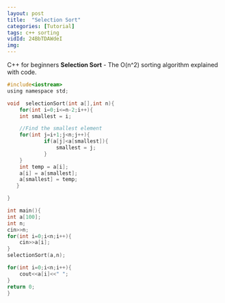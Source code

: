 ```yaml
---
layout: post
title:  "Selection Sort"
categories: [Tutorial]
tags: c++ sorting
vidId: 24BbTDAWdeI
img: 
---
```


C++ for beginners **Selection Sort** - The O(n^2) sorting algorithm explained with code.

```c
#include<iostream>
using namespace std;

void  selectionSort(int a[],int n){
    for(int i=0;i<=n-2;i++){
    int smallest = i;

    //Find the smallest element
    for(int j=i+1;j<n;j++){
            if(a[j]<a[smallest]){
                smallest = j;
            }
    }
    int temp = a[i];
    a[i] = a[smallest];
    a[smallest] = temp;
   }

}

int main(){
int a[100];
int n;
cin>>n;
for(int i=0;i<n;i++){
    cin>>a[i];
}
selectionSort(a,n);

for(int i=0;i<n;i++){
    cout<<a[i]<<" ";
}
return 0;
}
```
